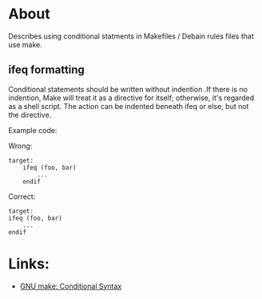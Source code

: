 # About
Describes using conditional statments in Makefiles / Debain rules files that use make.

## ifeq formatting

Conditional statements should be written without indention .If there is no indention, Make will treat it as a directive for itself; otherwise, it's regarded as a shell script. The action can be indented beneath ifeq or else, but not the directive.

Example code:

Wrong:
```
target:
    ifeq (foo, bar)
        ...
    endif
```

Correct:
```
target:
ifeq (foo, bar)
    ...
endif
```

# Links:
* [GNU make: Conditional Syntax](https://www.gnu.org/software/make/manual/html_node/Conditional-Syntax.html)
